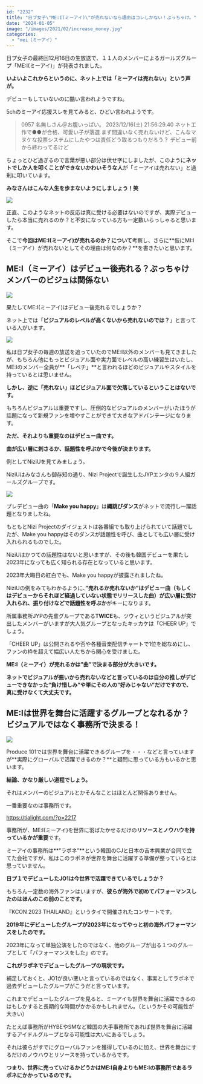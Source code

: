 ```yaml
---
id: "2232"
title: "日プ女子\"ME:I(ミーアイ)\"が売れないなら理由はコレしかない！ぶっちゃけ。"
date: "2024-01-05"
image: "/images/2021/02/increase_money.jpg"
categories: 
  - "mei（ミーアイ）"
---
```


日プ女子の最終回12月16日の生放送で、１１人のメンバーによるガールズグループ「ME:I(ミーアイ)」が発表されました。

**いよいよこれからというのに、ネット上では「ミーアイは売れない」という声が。**

デビューもしていないのに酷い言われようですね。

5chのミーアイ応援スレを見てみると、ひどい言われようです。

> 0957 名無しさん＠お腹いっぱい。 2023/12/16(土) 21:56:29.40 ネット工作で●●が合格、可愛い子が落選 まず間違いなく売れないけど、こんなマヌケな投票システムにしたやつは責任どう取るつもりだろう？ デビュー前から終わってるけど

ちょっとひど過ぎるので言葉が悪い部分は伏せ字にしましたが、このように**ネットでしか人を叩くことができないかわいそうな人**が「ミーアイは売れない」と過剰に叩いています。

**みなさんはこんな人生を歩まないようにしましょう！笑**

![](/images/2024/01/image-6.png)

正直、このようなネットの反応は真に受ける必要はないのですが、実際デビューしたら本当に売れるのか？と不安になっている方も一定数いらっしゃると思います。

そこで**今回はME:I(ミーアイ)が売れるのか？について**考察し、さらに**仮にMI:I（ミーアイ）が売れないとしてその理由は何なのか？**を書きたいと思います。

## ME:I（ミーアイ）はデビュー後売れる？ぶっちゃけメンバーのビジュは関係ない

![](/images/2021/02/growing_men.jpg)

果たしてME:I(ミーアイ)はデビュー後売れるでしょうか？

ネット上では「**ビジュアルのレベルが高くないから売れないのでは？**」と言っている人がいます。

![](/images/2024/01/image-7.png)

私は日プ女子の毎週の放送を追っていたのでME:I以外のメンバーも見てきましたが、もちろん他にもっとビジュアル面や実力面でレベルの高い練習生はいたし、ME:Iのメンバー全員が**「レベチ」**と言われるほどのビジュアルやスタイルを持っているとは思いません。

**しかし、逆に「売れない」ほどビジュアル面で欠落しているということはないです。**

もちろんビジュアルは重要ですし、圧倒的なビジュアルのメンバーがいたほうが話題になって新規ファンを増やすことができて大きなアドバンテージになります。

**ただ、それよりも重要なのはデビュー曲です。**

**曲が広い層に刺さるか、話題性を呼ぶかで今後が決まります。**

例としてNiziUを見てみましょう。

NiziUはみなさんも御存知の通り、Nizi Projectで誕生したJYPエンタの９人組ガールズグループです。

![](/images/2024/01/image-8.png)

プレデビュー曲の「**Make you happy**」は**縄跳びダンス**がネットで流行し一躍話題となりましたね。

もともとNizi Projectのダイジェストは各番組でも取り上げられていて話題でしたが、Make you happyはそのダンスが話題性を呼び、曲としても広い層に受け入れられるものでした。

NiziUはかつての話題性はないと思いますが、その後も韓国デビューを果たし2023年になっても広く知られる存在となっていると思います。

2023年大晦日の紅白でも、Make you happyが披露されましたね。

NiziUの例をみてもわかるように、**”売れるか売れないか”はデビュー曲（もしくはデビューからそれほど経過していない状態でリリースした曲）が広い層に受け入れられ、振り付けなどで話題性を呼ぶか**がキーになります。

所属事務所JYPの先輩グループである**TWICE**も、ツウィというビジュアルが突出したメンバーがいますが大人気グループとなったキッカケは「CHEER UP」でしょう。

「CHEER UP」は公開されるや否や各種音楽配信チャートで1位を総なめにし、ファンの枠を超えて幅広い人たちから関心を受けました。

**ME:I（ミーアイ）が売れるかは”曲”で決まる部分が大きいです。**

**ネットでビジュアルが悪いから売れないなどと言っているのは自分の推しがデビューできなかった”負け惜しみ”や単にその人の”好みじゃない”だけですので、真に受けなくて大丈夫です。**

## ME:Iは世界を舞台に活躍するグループとなれるか？ビジュアルではなく事務所で決まる！

![](/images/2021/02/earth.jpg)

Produce 101では世界を舞台に活躍できるグループを・・・などと言っていますが**実際にグローバルで活躍できるのか？**と疑問に思っている方もいるかと思います。

**結論、かなり厳しい道程でしょう。**

それはメンバーのビジュアルとかそんなことはほとんど関係ありません。

一番重要なのは事務所です。

https://tialight.com/?p=2217

事務所が、ME:I(ミーアイ)を世界に羽ばたかせるだけの**リソースとノウハウを持っているかが重要**です。

ミーアイの事務所は**”ラポネ”**という韓国のCJと日本の吉本興業が合同で立てた会社ですが、私はこのラポネが世界を舞台に活躍する準備が整っているとは思っていません。

**日プ１でデビューしたJO1は今世界で活躍できているでしょうか？**

もちろん一定数の海外ファンはいますが、**彼らが海外で初めてパフォーマンスしたのはほんのこの前のことです。**

『KCON 2023 THAILAND』というタイで開催されたコンサートです。

**2019年にデビューしたグループが2023年になってやっと初の海外パフォーマンスをしたのです。**

2023年になって単独公演をしたのではなく、他のグループが出る１つのグループとして「パフォーマンスをした」のです。

**これがラポネでデビューしたグループの現状です。**

補足しておくと、JO1が良い悪いと言っているのではなく、事実としてラポネで過去デビューしたグループがこうだと言っています。

これまでデビューしたグループを見ると、ミーアイも世界を舞台に活躍できるのはもしかすると長期的な時間がかかるかもしれません。（というかその可能性が大きい）

たとえば事務所がHYBEやSMなど韓国の大手事務所であれば世界を舞台に活躍するアイドルグループとなる可能性は大いにあるでしょう。

それは彼らがすでにグローバルファンを獲得しているのに加え、世界を舞台にするだけのノウハウとリソースを持っているからです。

**つまり、世界に売っていけるかどうかはME:I自身よりもME:Iの事務所であるラポネにかかっているのです。**
